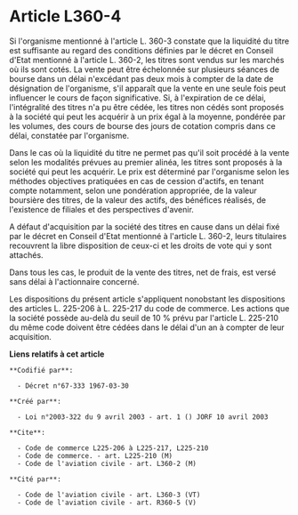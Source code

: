 # Article L360-4

Si l'organisme mentionné à l'article L. 360-3 constate que la liquidité du titre est suffisante au regard des conditions
définies par le décret en Conseil d'Etat mentionné à l'article L. 360-2, les titres sont vendus sur les marchés où ils sont
cotés. La vente peut être échelonnée sur plusieurs séances de bourse dans un délai n'excédant pas deux mois à compter de la
date de désignation de l'organisme, s'il apparaît que la vente en une seule fois peut influencer le cours de façon
significative. Si, à l'expiration de ce délai, l'intégralité des titres n'a pu être cédée, les titres non cédés sont proposés
à la société qui peut les acquérir à un prix égal à la moyenne, pondérée par les volumes, des cours de bourse des jours de
cotation compris dans ce délai, constatée par l'organisme.

Dans le cas où la liquidité du titre ne permet pas qu'il soit procédé à la vente selon les modalités prévues au premier
alinéa, les titres sont proposés à la société qui peut les acquérir. Le prix est déterminé par l'organisme selon les méthodes
objectives pratiquées en cas de cession d'actifs, en tenant compte notamment, selon une pondération appropriée, de la valeur
boursière des titres, de la valeur des actifs, des bénéfices réalisés, de l'existence de filiales et des perspectives
d'avenir.

A défaut d'acquisition par la société des titres en cause dans un délai fixé par le décret en Conseil d'Etat mentionné à
l'article L. 360-2, leurs titulaires recouvrent la libre disposition de ceux-ci et les droits de vote qui y sont attachés.

Dans tous les cas, le produit de la vente des titres, net de frais, est versé sans délai à l'actionnaire concerné.

Les dispositions du présent article s'appliquent nonobstant les dispositions des articles L. 225-206 à L. 225-217 du code de
commerce. Les actions que la société possède au-delà du seuil de 10 % prévu par l'article L. 225-210 du même code doivent
être cédées dans le délai d'un an à compter de leur acquisition.

**Liens relatifs à cet article**

	**Codifié par**:

	  - Décret n°67-333 1967-03-30

	**Créé par**:

	  - Loi n°2003-322 du 9 avril 2003 - art. 1 () JORF 10 avril 2003

	**Cite**:

	  - Code de commerce L225-206 à L225-217, L225-210
	  - Code de commerce. - art. L225-210 (M)
	  - Code de l'aviation civile - art. L360-2 (M)

	**Cité par**:

	  - Code de l'aviation civile - art. L360-3 (VT)
	  - Code de l'aviation civile - art. R360-5 (V)
